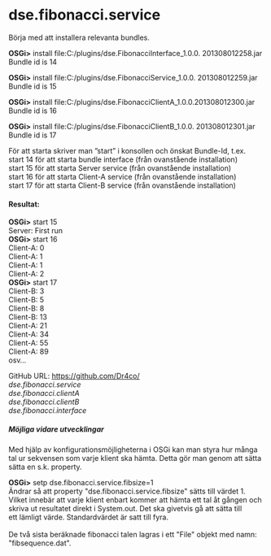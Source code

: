 dse.fibonacci.service
=====================
Börja med att installera relevanta bundles.<br>

<b>OSGi></b> install file:C:/plugins/dse.FibonacciInterface_1.0.0. 201308012258.jar<br>
Bundle id is 14

<b>OSGi></b> install file:C:/plugins/dse.FibonacciService_1.0.0. 201308012259.jar<br>
Bundle id is 15

<b>OSGi></b> install file:C:/plugins/dse.FibonacciClientA_1.0.0.201308012300.jar<br>
Bundle id is 16

<b>OSGi></b> install file:C:/plugins/dse.FibonacciClientB_1.0.0. 201308012301.jar<br>
Bundle id is 17

För att starta skriver man ”start” i konsollen och önskat Bundle-Id, t.ex.<br>
start 14 för att starta bundle interface (från ovanstående installation)<br>
start 15 för att starta Server service (från ovanstående installation)<br>
start 16 för att starta Client-A service (från ovanstående installation)<br>
start 17 för att starta Client-B service (från ovanstående installation)<br>

<h4>Resultat:</h4>
<b>OSGi></b> start 15<br>
Server: First run<br>
<b>OSGi></b> start 16<br>
Client-A: 0<br>
Client-A: 1<br>
Client-A: 1<br>
Client-A: 2<br>
<b>OSGi></b> start 17<br>
Client-B: 3<br>
Client-B: 5<br>
Client-B: 8<br>
Client-B: 13<br>
Client-A: 21<br>
Client-A: 34<br>
Client-A: 55<br>
Client-A: 89<br>
osv…<br>

GitHub URL: https://github.com/Dr4co/<br>
<i>dse.fibonacci.service</i><br>
<i>dse.fibonacci.clientA</i><br>
<i>dse.fibonacci.clientB</i><br>
<i>dse.fibonacci.interface</i><br>

<h5>Möjliga vidare utvecklingar</h5>
Med hjälp av konfigurationsmöjligheterna i OSGi kan man styra hur många tal ur sekvensen som varje klient ska hämta.
Detta gör man genom att sätta sätta en s.k. property.

<b>OSGi></b> setp dse.fibonacci.service.fibsize=1<br>
Ändrar så att property "dse.fibonacci.service.fibsize" sätts till värdet 1.<br>
Vilket innebär att varje klient enbart kommer att hämta ett tal åt gången och<br>
skriva ut resultatet direkt i System.out. Det ska givetvis gå att sätta till<br>
ett lämligt värde. Standardvärdet är satt till fyra.<br>
<br>
De två sista beräknade fibonacci talen lagras i ett "File" objekt med namn:
"fibsequence.dat".
